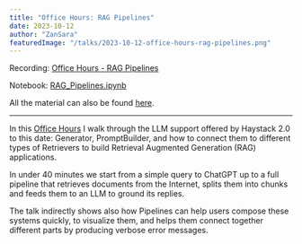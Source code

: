 ```yaml
---
title: "Office Hours: RAG Pipelines"
date: 2023-10-12
author: "ZanSara"
featuredImage: "/talks/2023-10-12-office-hours-rag-pipelines.png"
---
```


Recording: [Office Hours - RAG Pipelines](https://drive.google.com/file/d/1UXGi4raiCQmrxOfOexL-Qh0CVbtiSm89/view?usp=drive_link)

Notebook: [RAG_Pipelines.ipynb](https://gist.github.com/ZanSara/5975901eea972c126f8e1c2341686dfb)

All the material can also be found [here](https://drive.google.com/drive/folders/17CIfoy6c4INs0O_X6YCa3CYXkjRvWm7X?usp=drive_link).

---

In this [Office Hours](https://discord.com/invite/VBpFzsgRVF) I walk through the LLM support offered by Haystack 2.0 to this date: Generator, PromptBuilder, and how to connect them to different types of Retrievers to build Retrieval Augmented Generation (RAG) applications. 

In under 40 minutes we start from a simple query to ChatGPT up to a full pipeline that retrieves documents from the Internet, splits them into chunks and feeds them to an LLM to ground its replies.

The talk indirectly shows also how Pipelines can help users compose these systems quickly, to visualize them, and helps them connect together different parts by producing verbose error messages.